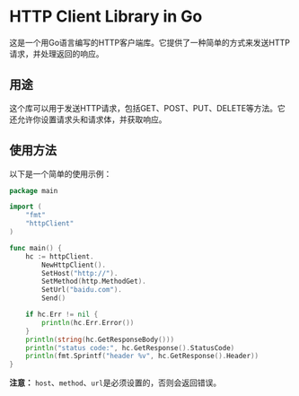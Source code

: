 # HTTP Client Library in Go

这是一个用Go语言编写的HTTP客户端库。它提供了一种简单的方式来发送HTTP请求，并处理返回的响应。

## 用途

这个库可以用于发送HTTP请求，包括GET、POST、PUT、DELETE等方法。它还允许你设置请求头和请求体，并获取响应。

## 使用方法

以下是一个简单的使用示例：

```go
package main

import (
	"fmt"
	"httpClient"
)

func main() {
	hc := httpClient.
		NewHttpClient().
		SetHost("http://").
		SetMethod(http.MethodGet).
		SetUrl("baidu.com").
		Send()

	if hc.Err != nil {
		println(hc.Err.Error())
	}
	println(string(hc.GetResponseBody()))
	println("status code:", hc.GetResponse().StatusCode)
	println(fmt.Sprintf("header %v", hc.GetResponse().Header))
}
```
**注意：** `host`、`method`、`url`是必须设置的，否则会返回错误。